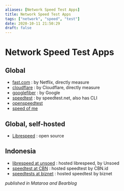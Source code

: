 ```yaml
---
aliases: [Network Speed Test Apps]
title: Network Speed Test Apps
tags: ["network", "speed", "test"]
date: 2020-10-11 21:50:29
draft: false
---
```


# Network Speed Test Apps

## Global

- [fast.com](https://fast.com/) : by Netflix, directly measure
- [cloudflare](https://speed.cloudflare.com/) : by Cloudflare, directly measure
- [googlefiber](https://speed.googlefiber.net/) : by Google
- [speedtest](https://www.speedtest.net/) : by speedtest.net, also has CLI
- [openspeedtest](https://openspeedtest.com/)
- [speed of me](https://speedof.me/)

## Global, self-hosted

- [Librespeed](https://librespeed.org/) : open source

## Indonesia

- [librespeed at unsoed](https://st3d.unsoed.ac.id/) : hosted librespeed, by Unsoed
- [speedtest at CBN](https://speedtest.cbn.id/) : hosted speedtest by CBN.id
- [speedtests at biznet](https://speedtest.biznetnetworks.com/) : hosted speedtest by biznet

_published in Mataroa and Bearblog_
